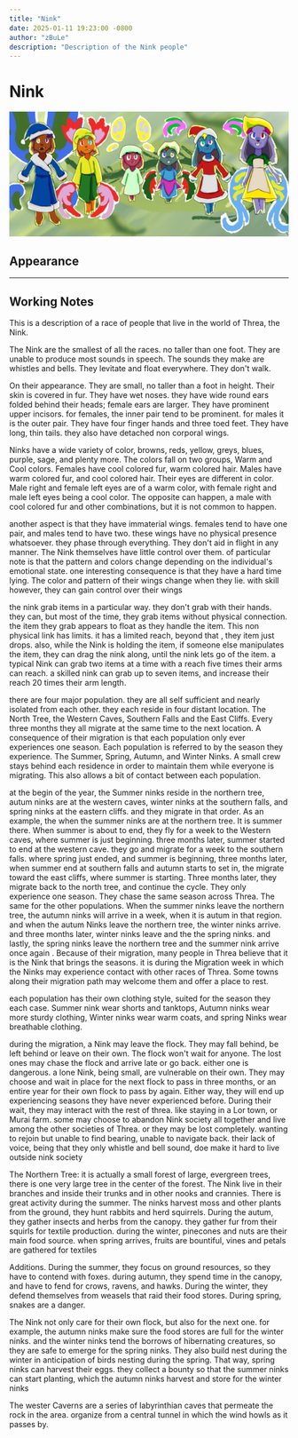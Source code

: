 ```yaml
---
title: "Nink"
date: 2025-01-11 19:23:00 -0800
author: "zBuLe"
description: "Description of the Nink people"
---
```


# Nink

![Nink Design Study](/images/nink_design_study.jpg "Nink Design Study")  

## Appearance

---

## Working Notes

This is a description of a race of people that live in the world of Threa, the Nink.

The Nink are the smallest of all the races. no taller than one foot. They are unable to produce most sounds in speech. The sounds they make are whistles and bells. They levitate and float everywhere.  They don't walk. 

On their appearance. They are small, no taller than a foot in height. Their skin is covered in fur. They have wet noses. they have wide round ears folded behind their heads; female ears are larger. They have prominent upper incisors. for females, the inner pair tend to be prominent. for males it is the outer pair. They have four finger hands and three toed feet. They have long, thin tails. they also have detached non corporal wings.

Ninks have a wide variety of color, browns, reds, yellow, greys, blues, purple, sage, and plenty more. The colors fall on two groups, Warm and Cool colors. Females have cool colored fur, warm colored hair. Males have warm colored fur, and cool colored hair. Their eyes are different in color. Male right and female left eyes are of a warm color, with female right and male left eyes being a cool color. The opposite can happen, a male with cool colored fur and other combinations, but it is not common to happen. 

another aspect is that they have immaterial wings. females tend to have one pair, and males tend to have two. these wings have no physical presence whatsoever. they phase through everything. They don't aid in flight in any manner. The Nink themselves have little control over them. of particular note is that the pattern and colors change depending on the individual's emotional state. one interesting consequence is that they have a hard time lying. The color and pattern of their wings change when they lie. with skill however, they can gain control over their wings

the nink grab items in a particular way. they don't grab with their hands. they can, but most of the time, they grab items without physical connection. the item they grab appears to float as they handle the item. This non physical link has limits. it has a limited reach, beyond that , they item just drops. also, while the Nink is holding the item, if someone else manipulates the item, they can drag the nink along, until the nink lets go of the item. a typical Nink can grab two items at a time with a reach five times their arms can reach. a skilled nink can grab up to seven items, and increase their reach 20 times their arm length.

there are four major population. they are all self sufficient and nearly isolated from each other. they each reside in four distant location. The North Tree, the Western Caves, Southern Falls and the East Cliffs. Every three months they all migrate at the same time to the next location. A consequence of their migration is that each population only ever experiences one season. Each population is referred to by the season they experience. The Summer, Spring, Autumn, and Winter Ninks. A small crew stays behind each residence in order to maintain them while everyone is migrating. This also allows a bit of contact between each population.

at the begin of the year, the Summer ninks reside in the northern tree, autum ninks are at the western caves, winter ninks at the southern falls, and spring ninks at the eastern cliffs. and they migrate in that order.
As an example, the when the summer ninks are at the northern tree. It is summer there. When summer is about to end, they fly for a week to the Western caves, where summer is just beginning. three months later, summer started to end at the western cave. they go and migrate for a week to the southern falls. where spring just ended, and summer is beginning, three months later, when summer end at southern falls and autumn starts to set in, the migrate toward the east cliffs, where summer is starting. Three months later, they migrate back to the north tree, and continue the cycle. They only experience one season. They chase the same season across Threa. The same for the other populations. When the summer ninks leave the northern tree, the autumn ninks will arrive in a week, when it is autum in that region. and when the autum Ninks leave the northern tree, the winter ninks arrive. and three months later, winter ninks leave and the the spring ninks. and lastly, the spring ninks leave the northern tree and the summer nink arrive once again . Because of their migration, many people in Threa believe that it is the Nink that brings the seasons. it is during the Migration week in which the Ninks may experience contact with other races of Threa. Some towns along their migration path may welcome them and offer a place to rest.

each population has their own clothing style, suited for the season they each case. Summer nink wear shorts and tanktops, Autumn ninks wear more sturdy clothing, Winter ninks wear warm coats, and spring Ninks wear breathable clothing. 

during the migration, a Nink may leave the flock. They may fall behind, be left behind or leave on their own. The flock won't wait for anyone. The lost ones may chase the flock and arrive late or go back. either one is dangerous. a lone Nink, being small, are vulnerable on their own. They may choose and wait in place for the next flock to pass in three months, or an entire year for their own flock to pass by again. Either way, they will end up experiencing seasons they have never experienced before. During their wait, they may interact with the rest of threa. like staying in a Lor town, or Murai farm. some may choose to abandon Nink society all together and live among the other societies of Threa. or they may be lost completely. wanting to rejoin but unable to find bearing, unable to navigate back. their lack of voice, being that they only whistle and bell sound, doe make it hard to live outside nink society

The Northern Tree: it is actually a small forest of large, evergreen trees, there is one very large tree in the center of the forest. The Nink live in their branches and inside their trunks and in other nooks and crannies. There is great activity during the summer. The ninks harvest moss and other plants from the ground, they hunt rabbits and herd squirrels. During the autum, they gather insects and herbs from the canopy. they gather fur from their squirls for textile production. during the winter, pinecones and nuts are their main food source. when spring arrives, fruits are bountiful, vines and petals are gathered for textiles

Additions. During the summer, they focus on ground resources, so they have to contend with foxes. during autumn, they spend time in the canopy, and have to fend for crows, ravens, and hawks. During the winter, they defend themselves from weasels that raid their food stores. During spring, snakes are a danger. 

The Nink not only care for their own flock, but also for the next one. for example, the autumn ninks make sure the food stores are full for the winter ninks. and the winter ninks tend the borrows of hibernating creatures, so they are safe to emerge for the spring ninks. They also build nest during the winter in anticipation of birds nesting during the spring. That way, spring ninks can harvest their eggs. they collect a bounty so that the summer ninks can start planting, which the autumn ninks harvest and store for the winter ninks 

The wester Caverns are a series of labyrinthian caves that permeate the rock in the area. organize from a central tunnel in which the wind howls as it passes by. 
















